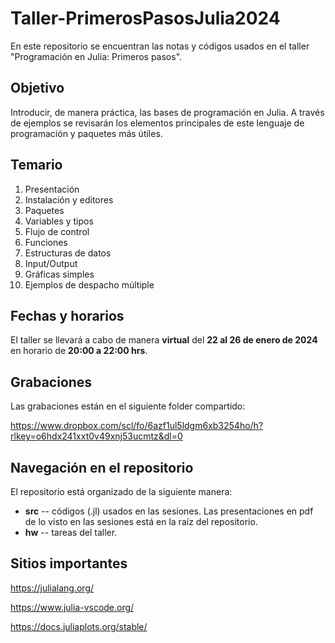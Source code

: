 # Taller-PrimerosPasosJulia2024
En este repositorio se encuentran las notas y códigos usados en el taller "Programación en Julia: Primeros pasos".

## Objetivo
Introducir, de manera práctica, las bases de programación en Julia. A través de ejemplos se revisarán los elementos principales de este lenguaje de programación y paquetes más útiles.

## Temario
1. Presentación
1. Instalación y editores
1. Paquetes
1. Variables y tipos
1. Flujo de control
1. Funciones
1. Estructuras de datos
1. Input/Output
1. Gráficas simples
1. Ejemplos de despacho múltiple

## Fechas y horarios
El taller se llevará a cabo de manera **virtual** del **22 al 26 de enero de 2024** en horario de **20:00 a 22:00 hrs**.

## Grabaciones
Las grabaciones están en el siguiente folder compartido:

https://www.dropbox.com/scl/fo/6azf1ul5ldgm6xb3254ho/h?rlkey=o6hdx241xxt0v49xnj53ucmtz&dl=0


## Navegación en el repositorio
El repositorio está organizado de la siguiente manera:

- **src** -- códigos (.jl) usados en las sesiones. Las presentaciones en pdf de lo visto en las sesiones está en la raíz del repositorio.
- **hw** -- tareas del taller.

## Sitios importantes
https://julialang.org/

https://www.julia-vscode.org/

https://docs.juliaplots.org/stable/
